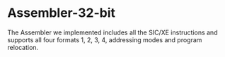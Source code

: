 # Assembler-32-bit
The Assembler we implemented includes all the SIC/XE instructions and supports all four formats 1, 2, 3, 4, addressing modes and program relocation.
